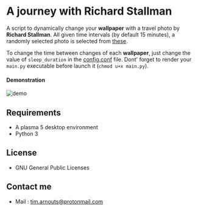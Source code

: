 # A journey with Richard Stallman

A script to dynamically change your **wallpaper** with a travel photo by **Richard Stallman**.
All given time intervals (by default 15 minutes), a randomly selected photo is selected from [these](https://www.stallman.org/photos/rms-working/index.html).

To change the time between changes of each **wallpaper**, just change the value of `sleep_duration` in the [config.conf](https://github.com/Tim-ats-d/A-journey-with-rms/blob/master/config.conf) file.
Dont' forget to render your `main.py` executable before launch it (`chmod u+x main.py`).

#### Demonstration
![demo](https://user-images.githubusercontent.com/59396366/97365368-db215f80-18a5-11eb-9c3c-60104f440170.gif)

## Requirements
* A plasma 5 desktop environment
* Python 3

## License
* GNU General Public Licenses

## Contact me

* Mail : tim.arnouts@protonmail.com
